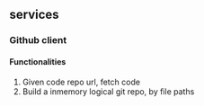 ## services

### Github client

#### Functionalities
1. Given code repo url, fetch code
2. Build a inmemory logical git repo, by file paths